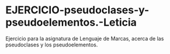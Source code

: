 # EJERCICIO-pseudoclases-y-pseudoelementos.-Leticia
Ejercicio para la asignatura de Lenguaje de Marcas, acerca de las pseudoclases y los pseudoelementos.
